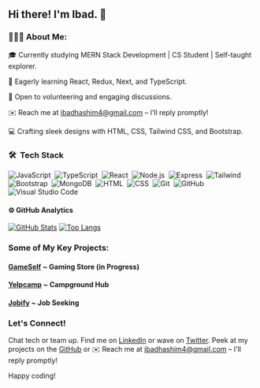 ## Hi there! I'm Ibad. 👋

### 👨🏻‍💻 About Me:

 🎓 Currently studying MERN Stack Development | CS Student | Self-taught explorer.
 
 🌱 Eagerly learning React, Redux, Next, and TypeScript.
 
 💬 Open to volunteering and engaging discussions.
 
 ✉️ Reach me at ibadhashim4@gmail.com – I'll reply promptly!
 
 💻 Crafting sleek designs with HTML, CSS, Tailwind CSS, and Bootstrap.

### 🛠 &nbsp;Tech Stack

![JavaScript](https://img.shields.io/badge/-JavaScript-05122A?style=flat&logo=javascript)&nbsp;
![TypeScript](https://img.shields.io/badge/-TypeScript-05122A?style=flat&logo=typescript)&nbsp;
![React](https://img.shields.io/badge/-React-05122A?style=flat&logo=react)&nbsp;
![Node.js](https://img.shields.io/badge/-Node.js-05122A?style=flat&logo=node.js)&nbsp;
![Express](https://img.shields.io/badge/-Express-05122A?style=flat&logo=express)&nbsp;
![Tailwind](https://img.shields.io/badge/-Tailwind-05122A?style=flat&logo=tailwind-css)&nbsp;
![Bootstrap](https://img.shields.io/badge/-Bootstrap-05122A?style=flat&logo=bootstrap&logoColor=563D7C)&nbsp;
![MongoDB](https://img.shields.io/badge/-MongoDB-05122A?style=flat&logo=mongodb)&nbsp;
![HTML](https://img.shields.io/badge/-HTML-05122A?style=flat&logo=HTML5)&nbsp;
![CSS](https://img.shields.io/badge/-CSS-05122A?style=flat&logo=CSS3&logoColor=1572B6)&nbsp;
![Git](https://img.shields.io/badge/-Git-05122A?style=flat&logo=git)&nbsp;
![GitHub](https://img.shields.io/badge/-GitHub-05122A?style=flat&logo=github)&nbsp;
![Visual Studio Code](https://img.shields.io/badge/-Visual%20Studio%20Code-05122A?style=flat&logo=visual-studio-code&logoColor=007ACC)&nbsp;


 
 
#### ⚙️ GitHub Analytics

[![GitHub Stats](https://github-readme-stats.vercel.app/api?username=IbadRehman360&theme=noctis_minimus&show_icons=true&count_private=true)](https://github.com/IbadRehman360/github-readme-stats)
[![Top Langs](https://github-readme-stats.vercel.app/api/top-langs/?username=IbadRehman360&layout=compact&langs_count=8&card_width=320&theme=noctis_minimus)](https://github.com/IbadRehman360/convoychat)

### Some of My Key Projects:

#### [GameSelf](https://github.com/IbadRehman360/gameshelf) ~ Gaming Store (in Progress)

#### [Yelpcamp](https://github.com/IbadRehman360/YelpCamp-Project) ~ Campground Hub

#### [Jobify](https://github.com/IbadRehman360/jobify) ~ Job Seeking




### Let's Connect!

Chat tech or team up. Find me on [LinkedIn](https://www.linkedin.com/in/valorant-account-730321241/) or wave on [Twitter](https://twitter.com/ibad_dev). Peek at my projects on the [GitHub](https://github.com/ibadhashim) or ✉️ Reach me at ibadhashim4@gmail.com – I'll reply promptly!


Happy coding!

